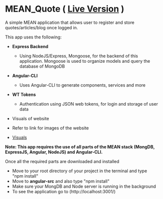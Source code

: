 # MEAN_Quote ( [Live Version](https://murmuring-shore-68486.herokuapp.com/) ) 
 
 
A simple MEAN application that allows user to register and store quotes/articles/blog once logged in.
 
 
This app uses the following:

* **Express Backend**

  * Using NodeJS/Express, Mongoose, for the backend of this application. Mongoose is used to organize models and query the database of MongoDB


* **Angular-CLI**

  * Uses Angular-CLI to generate components, services and more

* **WT Tokens**
  * Authentication using JSON web tokens, for login and storage of user data

* Visuals of website
 * Refer to link for images of the website
  * [Visuals](https://github.com/Jia790/MEAN_Quote/tree/master/Image_of_site "Visuals of Website")

**Note: This app requires the use of all parts of the MEAN stack (MongDB, ExpressJS, Angular, NodeJS) and Angular-CLI.**

Once all the required parts are downloaded and installed
* Move to your root directory of your project in the terminal and type "npm install"
* Move to **angular-src** and also type "npm install"
* Make sure your MongDB and Node server is running in the background
* To see the application go to (http://localhost:3001/)
